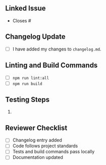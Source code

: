 ## Linked Issue

- Closes #

## Changelog Update

- [ ] I have added my changes to `changelog.md`.

## Linting and Build Commands

- [ ] `npm run lint:all`
- [ ] `npm run build`

## Testing Steps

1. 

## Reviewer Checklist

- [ ] Changelog entry added
- [ ] Code follows project standards
- [ ] Tests and build commands pass locally
- [ ] Documentation updated
